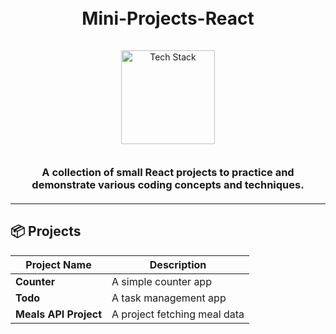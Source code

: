 ﻿<h1 align="center">
  <br>
  Mini-Projects-React
  <br>
</h1>

<div align="center">
  <a href="https://github.com/kavindu-dilshan">
    <img src="https://skillicons.dev/icons?i=js,react,github" alt="Tech Stack" width="150" style="padding: 15px 0;">
  </a>
</div>

<h3 align="center" style="margin: 20px 0;">
  A collection of small React projects to practice and demonstrate various coding concepts and techniques.
</h3>

---

## 📦 Projects

<div align="center">

| Project Name          | Description                  |
| --------------------- | ---------------------------- |
| **Counter**           | A simple counter app         |
| **Todo**              | A task management app        |
| **Meals API Project** | A project fetching meal data |

</div>
